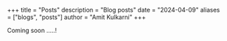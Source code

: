 +++
title = "Posts"
description = "Blog posts"
date = "2024-04-09"
aliases = ["blogs", "posts"]
author = "Amit Kulkarni"
+++

Coming soon .....!